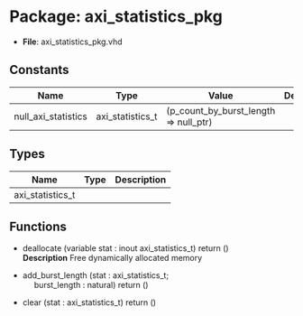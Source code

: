 # Package: axi_statistics_pkg

- **File**: axi_statistics_pkg.vhd
## Constants

| Name                | Type             | Value                                  | Description |
| ------------------- | ---------------- | -------------------------------------- | ----------- |
| null_axi_statistics | axi_statistics_t |  (p_count_by_burst_length => null_ptr) |             |
## Types

| Name             | Type | Description |
| ---------------- | ---- | ----------- |
| axi_statistics_t |      |             |
## Functions
- deallocate <font id="function_arguments">(variable stat : inout axi_statistics_t) </font> <font id="function_return">return ()</font>
</br>**Description**
 Free dynamically allocated memory

- add_burst_length <font id="function_arguments">(stat : axi_statistics_t;<br><span style="padding-left:20px"> burst_length : natural) </font> <font id="function_return">return ()</font>
- clear <font id="function_arguments">(stat : axi_statistics_t) </font> <font id="function_return">return ()</font>
